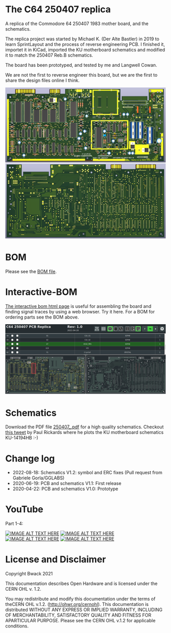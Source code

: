 # The C64 250407 replica

A replica of the Commodore 64 250407 1983 mother board, and the schematics.

The replica project was started by Michael K. (Der Alte Bastler) in 2019 to learn SprintLayout and the process of reverse engineering PCB. I finished it, importet it in KiCad, imported the KU motherboard schematics and modified it to match the 250407 Reb.B schematics.

The board has been prototyped, and tested by me and Langwell Cowan.

We are not the first to reverse engineer this board, but we are the first to share the design files online I think.

![screenshot top](250407_3D_top.png)
![screenshot bottom](250407_3D_bottom.png)

# BOM

Please see the [BOM file](250407_bom.csv).

# Interactive-BOM

[The interactive bom html page](https://htmlpreview.github.io/?https://raw.githubusercontent.com/bwack/C64-250407-Replica-KiCad/main/interactive-bom/ibom.html) is useful for assembling the board and finding signal traces by using a web browser. Try it here. For a BOM for ordering parts see the BOM above.

![alt text](ibom-preview.png)

# Schematics

Download the PDF file [250407_.pdf](250407_.pdf) for a high quality schematics.
Checkout [this tweet](https://twitter.com/paulrickards/status/1371988589974847492) by Paul Rickards where he plots the KU motherboard schematics KU-14194HB :-)

# Change log
- 2022-08-18: Schematics V1.2: symbol and ERC fixes (Pull request from Gabriele Gorla/GGLABS)
- 2020-06-19: PCB and schematics V1.1: First release
- 2020-04-22: PCB and schematics V1.0: Prototype

# YouTube

Part 1-4:

[![IMAGE ALT TEXT HERE](https://img.youtube.com/vi/ox3BLlNSVFU/0.jpg)](https://www.youtube.com/watch?v=ox3BLlNSVFU)
[![IMAGE ALT TEXT HERE](https://img.youtube.com/vi/tBIvXRH-Mj0/0.jpg)](https://www.youtube.com/watch?v=tBIvXRH-Mj0)
[![IMAGE ALT TEXT HERE](https://img.youtube.com/vi/Mg0gVhXbaxc/0.jpg)](https://www.youtube.com/watch?v=Mg0gVhXbaxc)
[![IMAGE ALT TEXT HERE](https://img.youtube.com/vi/UPUVA1PZOOk/0.jpg)](https://www.youtube.com/watch?v=UPUVA1PZOOk)

# License and Disclaimer

Copyright Bwack 2021

This documentation describes Open Hardware and is licensed under the CERN OHL v. 1.2.

You may redistribute and modify this documentation under the terms of theCERN OHL v.1.2. (http://ohwr.org/cernohl). This documentation is distributed WITHOUT ANY EXPRESS OR IMPLIED WARRANTY, INCLUDING OF MERCHANTABILITY, SATISFACTORY QUALITY AND FITNESS FOR APARTICULAR PURPOSE. Please see the CERN OHL v.1.2 for applicable conditions.
